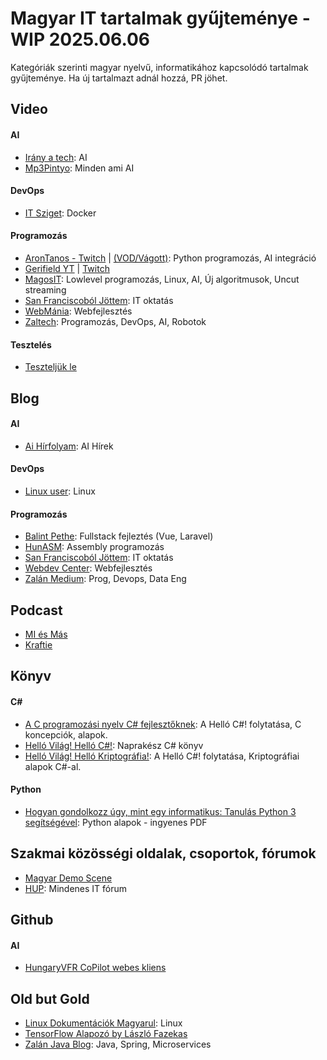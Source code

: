 # Magyar IT tartalmak gyűjteménye - WIP 2025.06.06
Kategóriák szerinti magyar nyelvű, informatikához kapcsolódó tartalmak gyűjteménye. 
Ha új tartalmazt adnál hozzá, PR jöhet.

## Video

#### AI
* [Irány a tech](https://www.youtube.com/@iranyatech): AI
* [Mp3Pintyo](https://youtube.com/@mp3pintyo?si=lkDkSpXC0f5cZsiU): Minden ami AI

#### DevOps
* [IT Sziget](https://www.youtube.com/@itsziget): Docker

#### Programozás
* [AronTanos - Twitch](https://www.twitch.tv/arontanos) | [(VOD/Vágott)](https://youtube.com/@tokeletlenek): Python programozás, AI integráció
* [Gerifield YT](https://www.youtube.com/@Gerifield/videos) | [Twitch](https://www.twitch.tv/gerifield)
* [MagosIT](https://www.youtube.com/u9vata): Lowlevel programozás, Linux, AI, Új algoritmusok, Uncut streaming
* [San Franciscoból Jöttem](https://www.youtube.com/@SanFranciscobolJottem): IT oktatás
* [WebMánia](https://www.youtube.com/@WebManiacc): Webfejlesztés
* [Zaltech](https://www.youtube.com/channel/UC589h_ID3IbOv5eg4W5T5dQ): Programozás, DevOps, AI, Robotok
  
#### Tesztelés 
* [Teszteljük le](https://www.youtube.com/@teszteljukle)

## Blog

#### AI
* [Ai Hírfolyam](https://aihirfolyam.hu/): AI Hírek

#### DevOps
* [Linux user](https://linuxuser.hu/): Linux

#### Programozás
* [Balint Pethe](https://balintpethe.com/): Fullstack fejleztés (Vue, Laravel)
* [HunASM](https://web.archive.org/web/20190913042955if_/http://hunasm.uw.hu/): Assembly programozás
* [San Franciscoból Jöttem](https://sanfranciscoboljottem.com/): IT oktatás
* [Webdev Center](https://webdevcenter.hu/): Webfejlesztés
* [Zalán Medium](https://zlaval.medium.com/list/zalan-magyar-tartalmak-2e5878418218): Prog, Devops, Data Eng


## Podcast
* [MI és Más](https://open.spotify.com/show/0EGs6wfWqAb2nfa23ieOpS?si=ATlv1jcRQECowjNOpTGLvw&fbclid=IwZXh0bgNhZW0CMTAAYnJpZBEwNmo3UVlHMk5wcldSTzJINwEeaIPwF6eKjd6VxX0iHZMVNBmr3rwjGQg7Byvs81fTZCSm77El7DW_ToVIBRY_aem_otkjClQiDSAe7zBWv92pSQ&nd=1&dlsi=aed376a698c1485f)
* [Kraftie](https://www.youtube.com/playlist?list=PLizGWkRVv6IzkUFsvXpIX6lDFwreUPS-l)


## Könyv

#### C#
* [A C programozási nyelv C# fejlesztőknek](https://csharptutorial.hu/docs/a-c-programozasi-nyelv-csharp-fejlesztoknek/): A Helló C#! folytatása, C koncepciók, alapok.
* [Helló Világ! Helló C#!](https://csharptutorial.hu/docs/hellovilag-hellocsharp/): Naprakész C# könyv
* [Helló Világ! Helló Kriptográfia!](https://csharptutorial.hu/docs/hello-vilag-hello-kriptografia/): A Helló C#! folytatása, Kriptográfiai alapok C#-al.

#### Python
- [Hogyan gondolkozz úgy, mint egy informatikus: Tanulás Python 3 segítségével](https://mtmi.unideb.hu/pluginfile.php/554/mod_resource/content/3/thinkcspy3.pdf): Python alapok - ingyenes PDF

## Szakmai közösségi oldalak, csoportok, fórumok
* [Magyar Demo Scene](https://www.scene.hu)
* [HUP](https://hup.hu/):  Mindenes IT fórum

## Github
#### AI
* [HungaryVFR CoPilot webes kliens](https://github.com/darealgege/hungaryvfr-copilot?fbclid=IwZXh0bgNhZW0CMTAAYnJpZBEwNmo3UVlHMk5wcldSTzJINwEeaIPwF6eKjd6VxX0iHZMVNBmr3rwjGQg7Byvs81fTZCSm77El7DW_ToVIBRY_aem_otkjClQiDSAe7zBWv92pSQ)

## Old but Gold
* [Linux Dokumentációk Magyarul](https://szabilinux.hu/): Linux
* [TensorFlow Alapozó by László Fazekas](https://thebojda.medium.com/tensorflow-alapoz%C3%B3-d2d1ee97c9db)
* [Zalán Java Blog](https://github.com/zlaval/blog/wiki/Arcive): Java, Spring, Microservices

